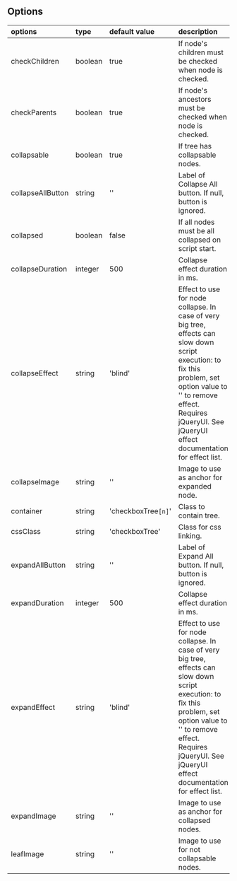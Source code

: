 ## Options ##

| **options**         | **type**  | **default value**     | **description** |
|:--------------------|:----------|:----------------------|:----------------|
| checkChildren       | boolean   | true                  | If node's children must be checked when node is checked. |
| checkParents        | boolean   | true                  | If node's ancestors must be checked when node is checked. |
| collapsable         | boolean   | true                  | If tree has collapsable nodes. |
| collapseAllButton   | string    | ''                    | Label of Collapse All button. If null, button is ignored. |
| collapsed           | boolean   | false                 | If all nodes must be all collapsed on script start. |
| collapseDuration    | integer   | 500                   | Collapse effect duration in ms. |
| collapseEffect      | string    | 'blind'               | Effect to use for node collapse. In case of very big tree, effects can slow down script execution: to fix this problem, set option value to '' to remove effect. Requires jQueryUI. See jQueryUI effect documentation for effect list. |
| collapseImage       | string    | ''                    | Image to use as anchor for expanded node. |
| container           | string    | 'checkboxTree`[n]`'   | Class to contain tree. |
| cssClass            | string    | 'checkboxTree'        | Class for css linking. |
| expandAllButton     | string    | ''                    | Label of Expand All button. If null, button is ignored. |
| expandDuration      | integer   | 500                   | Collapse effect duration in ms. |
| expandEffect        | string    | 'blind'               | Effect to use for node collapse. In case of very big tree, effects can slow down script execution: to fix this problem, set option value to '' to remove effect. Requires jQueryUI. See jQueryUI effect documentation for effect list. |
| expandImage         | string    | ''                    | Image to use as anchor for collapsed nodes. |
| leafImage           | string    | ''                    | Image to use for not collapsable nodes. |